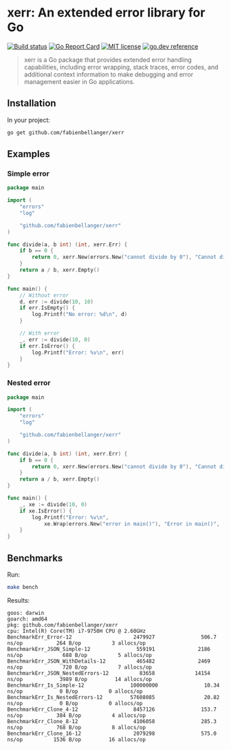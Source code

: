 # xerr: An extended error library for Go

[![Build status](https://github.com/fabienbellanger/xerr/actions/workflows/CI.yml/badge.svg?branch=main)](https://github.com/fabienbellanger/xerr/actions/workflows/CI.yml)
[![Go Report Card](https://goreportcard.com/badge/github.com/fabienbellanger/xerr)](https://goreportcard.com/report/github.com/fabienbellanger/xerr)
[![MIT license](https://img.shields.io/badge/license-MIT-brightgreen.svg)](https://opensource.org/licenses/MIT)
[![go.dev reference](https://img.shields.io/badge/go.dev-reference-007d9c?logo=go&logoColor=white&style=square)](https://pkg.go.dev/github.com/fabienbellanger/xerr)

> xerr is a Go package that provides extended error handling capabilities, including error wrapping, stack traces, error codes, and additional context information to make debugging and error management easier in Go applications.

## Installation

In your project:
```bash
go get github.com/fabienbellanger/xerr
```

## Examples

### Simple error
```go
package main

import (
	"errors"
	"log"

	"github.com/fabienbellanger/xerr"
)

func divide(a, b int) (int, xerr.Err) {
	if b == 0 {
		return 0, xerr.New(errors.New("cannot divide by 0"), "Cannot divide by 0", nil, 0, nil, 1)
	}
	return a / b, xerr.Empty()
}

func main() {
    // Without error
	d, err := divide(10, 10)
	if err.IsEmpty() {
		log.Printf("No error: %d\n", d)
	}

    // With error
	_, err := divide(10, 0)
	if err.IsError() {
		log.Printf("Error: %v\n", err)
	}
}
```

### Nested error
```go
package main

import (
	"errors"
	"log"

	"github.com/fabienbellanger/xerr"
)

func divide(a, b int) (int, xerr.Err) {
	if b == 0 {
		return 0, xerr.New(errors.New("cannot divide by 0"), "Cannot divide by 0", nil, 20, nil)
	}
	return a / b, xerr.Empty()
}

func main() {
    _, xe := divide(10, 0)
	if xe.IsError() {
		log.Printf("Error: %v\n", 
            xe.Wrap(errors.New("error in main()"), "Error in main()", [2]int{10, 0}, 10))
	}
}
```

## Benchmarks

Run:
```bash
make bench
```

Results:
```
goos: darwin
goarch: amd64
pkg: github.com/fabienbellanger/xerr
cpu: Intel(R) Core(TM) i7-9750H CPU @ 2.60GHz
BenchmarkErr_Error-12                    2479927               506.7 ns/op           264 B/op          3 allocs/op
BenchmarkErr_JSON_Simple-12               559191              2186 ns/op             688 B/op          5 allocs/op
BenchmarkErr_JSON_WithDetails-12          465482              2469 ns/op             720 B/op          7 allocs/op
BenchmarkErr_JSON_NestedErrors-12          83658             14154 ns/op            3989 B/op         14 allocs/op
BenchmarkErr_Is_Simple-12               100000000               10.34 ns/op            0 B/op          0 allocs/op
BenchmarkErr_Is_NestedErrors-12         57608085                20.82 ns/op            0 B/op          0 allocs/op
BenchmarkErr_Clone_4-12                  8457126               153.7 ns/op           384 B/op          4 allocs/op
BenchmarkErr_Clone_8-12                  4106058               285.3 ns/op           768 B/op          8 allocs/op
BenchmarkErr_Clone_16-12                 2079298               575.0 ns/op          1536 B/op         16 allocs/op
```